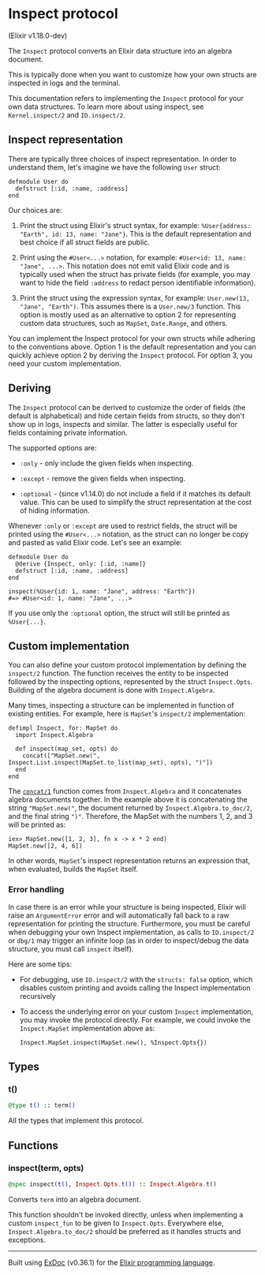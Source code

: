 # Inspect protocol
(Elixir v1.18.0-dev)

The `Inspect` protocol converts an Elixir data structure into an
algebra document.

This is typically done when you want to customize how your own
structs are inspected in logs and the terminal.

This documentation refers to implementing the `Inspect` protocol
for your own data structures. To learn more about using inspect,
see `Kernel.inspect/2` and `IO.inspect/2`.

## Inspect representation

There are typically three choices of inspect representation. In order
to understand them, let's imagine we have the following `User` struct:

    defmodule User do
      defstruct [:id, :name, :address]
    end

Our choices are:

1. Print the struct using Elixir's struct syntax, for example:
   `%User{address: "Earth", id: 13, name: "Jane"}`. This is the
   default representation and best choice if all struct fields
   are public.

2. Print using the `#User<...>` notation, for example: `#User<id: 13, name: "Jane", ...>`.
   This notation does not emit valid Elixir code and is typically
   used when the struct has private fields (for example, you may want
   to hide the field `:address` to redact person identifiable information).

3. Print the struct using the expression syntax, for example:
   `User.new(13, "Jane", "Earth")`. This assumes there is a `User.new/3`
   function. This option is mostly used as an alternative to option 2
   for representing custom data structures, such as `MapSet`, `Date.Range`,
   and others.

You can implement the Inspect protocol for your own structs while
adhering to the conventions above. Option 1 is the default representation
and you can quickly achieve option 2 by deriving the `Inspect` protocol.
For option 3, you need your custom implementation.

## Deriving

The `Inspect` protocol can be derived to customize the order of fields
(the default is alphabetical) and hide certain fields from structs,
so they don't show up in logs, inspects and similar. The latter is
especially useful for fields containing private information.

The supported options are:

- `:only` - only include the given fields when inspecting.

- `:except` - remove the given fields when inspecting.

- `:optional` - (since v1.14.0) do not include a field if it
  matches its default value. This can be used to simplify the
  struct representation at the cost of hiding information.

Whenever `:only` or `:except` are used to restrict fields,
the struct will be printed using the `#User<...>` notation,
as the struct can no longer be copy and pasted as valid Elixir
code. Let's see an example:

    defmodule User do
      @derive {Inspect, only: [:id, :name]}
      defstruct [:id, :name, :address]
    end
    
    inspect(%User{id: 1, name: "Jane", address: "Earth"})
    #=> #User<id: 1, name: "Jane", ...>

If you use only the `:optional` option, the struct will still be
printed as `%User{...}`.

## Custom implementation

You can also define your custom protocol implementation by
defining the `inspect/2` function. The function receives the
entity to be inspected followed by the inspecting options,
represented by the struct `Inspect.Opts`. Building of the
algebra document is done with `Inspect.Algebra`.

Many times, inspecting a structure can be implemented in function
of existing entities. For example, here is `MapSet`'s `inspect/2`
implementation:

    defimpl Inspect, for: MapSet do
      import Inspect.Algebra
    
      def inspect(map_set, opts) do
        concat(["MapSet.new(", Inspect.List.inspect(MapSet.to_list(map_set), opts), ")"])
      end
    end

The [`concat/1`](\`Inspect.Algebra.concat/1\`) function comes from
`Inspect.Algebra` and it concatenates algebra documents together.
In the example above it is concatenating the string `"MapSet.new("`,
the document returned by `Inspect.Algebra.to_doc/2`, and the final
string `")"`. Therefore, the MapSet with the numbers 1, 2, and 3
will be printed as:

    iex> MapSet.new([1, 2, 3], fn x -> x * 2 end)
    MapSet.new([2, 4, 6])

In other words, `MapSet`'s inspect representation returns an expression
that, when evaluated, builds the `MapSet` itself.

### Error handling

In case there is an error while your structure is being inspected,
Elixir will raise an `ArgumentError` error and will automatically fall back
to a raw representation for printing the structure. Furthermore, you
must be careful when debugging your own Inspect implementation, as calls
to `IO.inspect/2` or `dbg/1` may trigger an infinite loop (as in order to
inspect/debug the data structure, you must call `inspect` itself).

Here are some tips:

- For debugging, use `IO.inspect/2` with the `structs: false` option,
  which disables custom printing and avoids calling the Inspect
  implementation recursively

- To access the underlying error on your custom `Inspect` implementation,
  you may invoke the protocol directly. For example, we could invoke the
  `Inspect.MapSet` implementation above as:
  
      Inspect.MapSet.inspect(MapSet.new(), %Inspect.Opts{})

## Types

### t()

```elixir
@type t() :: term()
```

All the types that implement this protocol.

## Functions

### inspect(term, opts)

```elixir
@spec inspect(t(), Inspect.Opts.t()) :: Inspect.Algebra.t()
```

Converts `term` into an algebra document.

This function shouldn't be invoked directly, unless when implementing
a custom `inspect_fun` to be given to `Inspect.Opts`. Everywhere else,
`Inspect.Algebra.to_doc/2` should be preferred as it handles structs
and exceptions.



---
Built using [ExDoc](https://github.com/elixir-lang/ex_doc "ExDoc") (v0.36.1) for the [Elixir programming language](href="https://elixir-lang.org" "Elixir").

